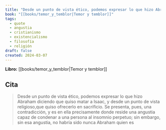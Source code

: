 ```yaml
---
title: "Desde un punto de vista ético, podemos expresar lo que hizo Abraham diciendo que..."
book: "[[books/temor_y_temblor|Temor y temblor]]"
tags:
  - quote
  - angustia
  - cristianismo
  - existencialismo
  - filosofía
  - religión
draft: false
created: 2024-03-07
---
```


**Libro:** [[books/temor_y_temblor|Temor y temblor]]

## Cita
> Desde un punto de vista ético, podemos expresar lo que hizo Abraham diciendo que quiso matar a Isaac, y   desde un punto de vista religioso,que quiso ofrecerlo en sacrificio. Se presenta, pues, una contradicción, y es en ella precisamente donde reside una angustia capaz de condenar a una persona al insomnio perpetuo; sin embargo, sin esa angustia, no habría sido nunca Abraham quien es
